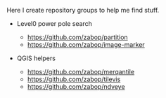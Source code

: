 <!--
**zabop/zabop** is a ✨ _special_ ✨ repository because its `README.md` (this file) appears on your GitHub profile.

Here are some ideas to get you started:

- 🔭 I’m currently working on ...
- 🌱 I’m currently learning ...
- 👯 I’m looking to collaborate on ...
- 🤔 I’m looking for help with ...
- 💬 Ask me about ...
- 📫 How to reach me: ...
- 😄 Pronouns: ...
- ⚡ Fun fact: ...
-->

Here I create repository groups to help me find stuff.

- Level0 power pole search
	- https://github.com/zabop/partition
	- https://github.com/zabop/image-marker

- QGIS helpers
	- https://github.com/zabop/merqantile
	- https://github.com/zabop/tilevis
	- https://github.com/zabop/ndveye
